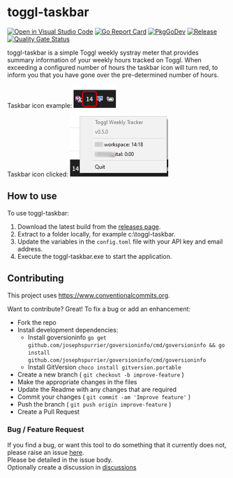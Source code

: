 # toggl-taskbar

[![Open in Visual Studio Code](https://img.shields.io/static/v1?logo=visualstudiocode&label=&message=Open%20in%20Visual%20Studio%20Code&labelColor=2c2c32&color=007acc&logoColor=007acc)](https://open.vscode.dev/danstis/toggl-taskbar)
[![Go Report Card](https://goreportcard.com/badge/github.com/danstis/gotemplate?style=flat-square)](https://goreportcard.com/report/github.com/danstis/toggl-taskbar)
[![PkgGoDev](https://pkg.go.dev/badge/github.com/danstis/gotemplate)](https://pkg.go.dev/github.com/danstis/toggl-taskbar)
[![Release](https://img.shields.io/github/release/danstis/gotemplate.svg?style=flat-square)](https://github.com/danstis/toggl-taskbar/releases/latest)
[![Quality Gate Status](https://sonarcloud.io/api/project_badges/measure?project=danstis_toggl-taskbar&metric=alert_status)](https://sonarcloud.io/summary/new_code?id=danstis_toggl-taskbar)

toggl-taskbar is a simple Toggl weekly systray meter that provides summary information of your weekly hours tracked on Toggl.
When exceeding a configured number of hours the taskbar icon will turn red, to inform you that you have gone over the pre-determined number of hours.

Taskbar icon example:
![Taskbar icon](https://raw.githubusercontent.com/danstis/toggl-taskbar/main/images/icon.png)

Taskbar icon clicked:
![Taskbar icon clicked](https://raw.githubusercontent.com/danstis/toggl-taskbar/main/images/clicked.png)

## How to use

To use toggl-taskbar:

1. Download the latest build from the [releases page](https://github.com/danstis/toggl-taskbar/releases).
2. Extract to a folder locally, for example c:\toggl-taskbar.
3. Update the variables in the `config.toml` file with your API key and email address.
4. Execute the toggl-taskbar.exe to start the application.

## Contributing

This project uses <https://www.conventionalcommits.org>.

Want to contribute? Great!
To fix a bug or add an enhancement:

* Fork the repo
* Install development dependencies:
  * Install goversioninfo `go get github.com/josephspurrier/goversioninfo/cmd/goversioninfo && go install github.com/josephspurrier/goversioninfo/cmd/goversioninfo`
  * Install GitVersion `choco install gitversion.portable`
* Create a new branch ( `git checkout -b improve-feature` )
* Make the appropriate changes in the files
* Update the Readme with any changes that are required
* Commit your changes ( `git commit -am 'Improve feature'` )
* Push the branch ( `git push origin improve-feature` )
* Create a Pull Request

### Bug / Feature Request

If you find a bug, or want this tool to do something that it currently does not, please raise an issue [here](https://github.com/danstis/toggl-taskbar/issues).  
Please be detailed in the issue body.  
Optionally create a discussion in [discussions](https://github.com/danstis/toggl-taskbar/discussions)
